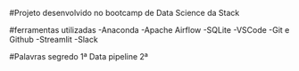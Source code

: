 #Projeto desenvolvido no bootcamp de Data Science da Stack

#ferramentas utilizadas
-Anaconda
-Apache Airflow
-SQLite
-VSCode
-Git e Github
-Streamlit
-Slack

#Palavras segredo
1ª Data pipeline
2ª 